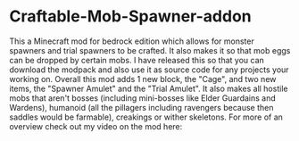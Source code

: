 # Craftable-Mob-Spawner-addon
This a Minecraft mod for bedrock edition which allows for monster spawners and trial spawners to be crafted. It also makes it so that mob eggs can be dropped by certain mobs. I have released this so that you can download the modpack and also use it as source code for any projects your working on.
Overall this mod adds 1 new block, the "Cage", and two new items, the "Spawner Amulet" and the "Trial Amulet".
It also makes all hostile mobs that aren't bosses (including mini-bosses like Elder Guardains and Wardens), humanoid (all the pillagers including ravengers because then saddles would be farmable), creakings or wither skeletons.
For more of an overview check out my video on the mod here: 
